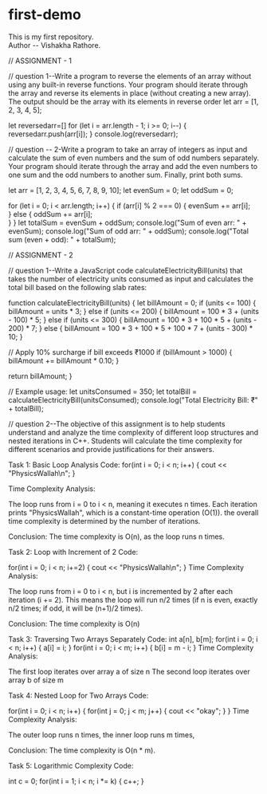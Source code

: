 # first-demo
This is my first repository.
<br>
Author -- Vishakha Rathore.




// ASSIGNMENT - 1

// question 1--Write a program to reverse the elements of an array without using any built-in reverse functions. Your program should iterate through the array and reverse its elements in place (without creating a new array). The output should be the array with its elements in reverse order
let arr = [1, 2, 3, 4, 5];

let reversedarr=[]
for (let i = arr.length - 1; i >= 0; i--) {
    reversedarr.push(arr[i]); 
}
console.log(reversedarr);

// question -- 2-Write a program to take an array of integers as input and calculate the sum of even numbers and the sum of odd numbers separately. Your program should iterate through the array and add the even numbers to one sum and the odd numbers to another sum. Finally, print both sums.

let arr = [1, 2, 3, 4, 5, 6, 7, 8, 9, 10];
let evenSum = 0;
let oddSum = 0;

for (let i = 0; i < arr.length; i++) {
    if (arr[i] % 2 === 0) {
        evenSum += arr[i];  
    } else {
        oddSum += arr[i];   
    }
}
let totalSum = evenSum + oddSum;
console.log("Sum of even arr: " + evenSum);
console.log("Sum of odd arr: " + oddSum);
console.log("Total sum (even + odd): " + totalSum);


// ASSIGNMENT - 2

// question 1--Write a JavaScript code calculateElectricityBill(units) that takes the number of electricity units consumed as input and calculates the total bill based on the following slab rates:

function calculateElectricityBill(units) {
  let billAmount = 0;
  if (units <= 100) {
    billAmount = units * 3;
  } else if (units <= 200) {
    billAmount = 100 * 3 + (units - 100) * 5;
  } else if (units <= 300) {
    billAmount = 100 * 3 + 100 * 5 + (units - 200) * 7;
  } else {
    billAmount = 100 * 3 + 100 * 5 + 100 * 7 + (units - 300) * 10;
  }

  // Apply 10% surcharge if bill exceeds ₹1000
  if (billAmount > 1000) {
    billAmount += billAmount * 0.10; 
  }

  return billAmount;
}

// Example usage:
let unitsConsumed = 350;
let totalBill = calculateElectricityBill(unitsConsumed);
console.log("Total Electricity Bill: ₹" + totalBill);

// question 2--The objective of this assignment is to help students understand and analyze the time complexity of different loop structures and nested iterations in C++. Students will calculate the time complexity for different scenarios and provide justifications for their answers.

Task 1: Basic Loop Analysis
Code:
for(int i = 0; i < n; i++) {
    cout << "PhysicsWallah\n";
}

Time Complexity Analysis:

The loop runs from i = 0 to i < n, meaning it executes n times.
Each iteration prints "PhysicsWallah", which is a constant-time operation (O(1)).
 the overall time complexity is determined by the number of iterations.

Conclusion:
The time complexity is O(n), as the loop runs n times.

Task 2: Loop with Increment of 2
Code:

for(int i = 0; i < n; i+=2) {
    cout << "PhysicsWallah\n";
}
Time Complexity Analysis:

The loop runs from i = 0 to i < n, but i is incremented by 2 after each iteration (i += 2).
This means the loop will run  n/2 times (if n is even, exactly n/2 times; if odd, it will be (n+1)/2 times).

Conclusion:
The time complexity is O(n)


Task 3: Traversing Two Arrays Separately
Code:
int a[n], b[m];
for(int i = 0; i < n; i++) {
    a[i] = i;
}
for(int i = 0; i < m; i++) {
    b[i] = m - i;
}
Time Complexity Analysis:

The first loop iterates over array a of size n 
The second loop iterates over array b of size m


Task 4: Nested Loop for Two Arrays
Code:


for(int i = 0; i < n; i++) {
    for(int j = 0; j < m; j++) {
        cout << "okay";
    }
}
Time Complexity Analysis:

The outer loop runs n times, 
the inner loop runs m times, 

Conclusion:
The time complexity is O(n * m).


Task 5: Logarithmic Complexity
Code:


int c = 0;
for(int i = 1; i < n; i *= k) {
    c++;
}







